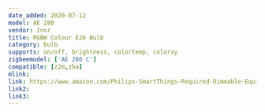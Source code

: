 ```yaml
---
date_added: 2020-07-12
model: AE 280
vendor: Innr
title: RGBW Colour E26 Bulb
category: bulb
supports: on/off, brightness, colortemp, colorxy
zigbeemodel: ['AE 280 C']
compatible: [z2m,zha]
mlink: 
link: https://www.amazon.com/Philips-SmartThings-Required-Dimmable-Equivalent/dp/B08428JSDZ
link2: 
link3: 
---
```


